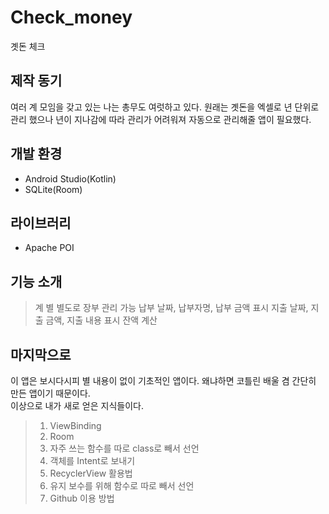 # Check_money
곗돈 체크

## 제작 동기
여러 계 모임을 갖고 있는 나는 총무도 여럿하고 있다. 원래는 곗돈을 엑셀로 년 단위로 관리 했으나 년이 지나감에 따라 관리가 어려워져 자동으로 관리해줄 앱이 필요했다.

## 개발 환경
- Android Studio(Kotlin)
- SQLite(Room)

## 라이브러리
- Apache POI

## 기능 소개
> 계 별 별도로 장부 관리 가능
> 납부 날짜, 납부자명, 납부 금액 표시
> 지출 날짜, 지출 금액, 지출 내용 표시
> 잔액 계산

## 마지막으로
이 앱은 보시다시피 별 내용이 없이 기초적인 앱이다. 왜냐하면 코틀린 배울 겸 간단히 만든 앱이기 때문이다. <br/>
이상으로 내가 새로 얻은 지식들이다.
> 1. ViewBinding
> 2. Room
> 3. 자주 쓰는 함수를 따로 class로 빼서 선언
> 4. 객체를 Intent로 보내기
> 5. RecyclerView 활용법
> 6. 유지 보수를 위해 함수로 따로 빼서 선언
> 7. Github 이용 방법

